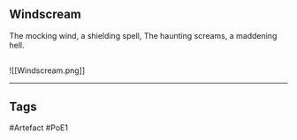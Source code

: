 ## Windscream
The mocking wind, a shielding spell,
The haunting screams, a maddening hell.
##
![[Windscream.png]]

---
## Tags
#Artefact
#PoE1